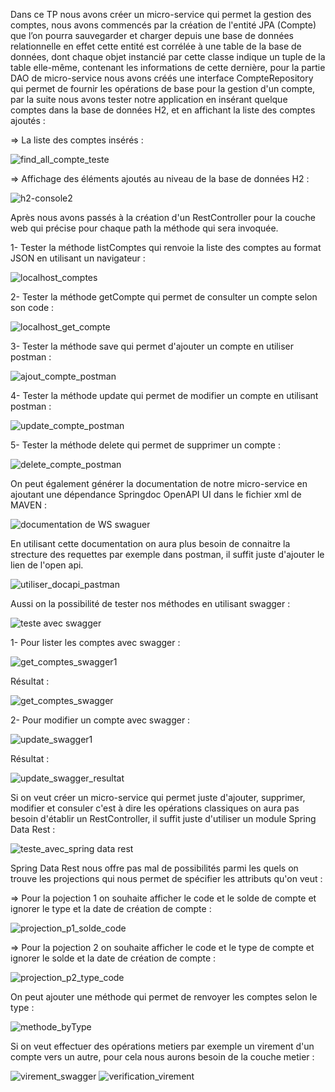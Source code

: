 Dans ce TP nous avons créer un micro-service qui permet la gestion des comptes, nous avons commencés par la création de l'entité JPA (Compte) que l’on pourra sauvegarder et charger depuis une base de données relationnelle en effet cette entité est corrélée à une table de la base de données, dont chaque objet instancié par cette classe indique un tuple de la table elle-même, contenant les informations de cette dernière, pour la partie DAO de micro-service nous avons créés une interface CompteRepository qui permet de fournir les opérations de base pour la gestion d'un compte, par la suite nous avons tester notre application en insérant quelque comptes dans la base de données H2, et en affichant la liste des comptes ajoutés :   

=> La liste des comptes insérés :

![find_all_compte_teste](https://user-images.githubusercontent.com/101976300/163172479-286d1017-d371-445d-b264-76edc51fc921.PNG)

=> Affichage des éléments ajoutés au niveau de la base de données H2 :

![h2-console2](https://user-images.githubusercontent.com/101976300/163272664-dd9ff3c1-7790-4a39-bb72-1e6b2c37e014.PNG)

Après nous avons passés à la création d'un RestController pour la couche web qui précise pour chaque path la méthode qui sera invoquée.

1- Tester la méthode listComptes qui renvoie la liste des comptes au format JSON en utilisant un navigateur :

![localhost_comptes](https://user-images.githubusercontent.com/101976300/163275020-d696f9b0-d6e6-42ee-b506-ac69182eccdd.PNG)

2- Tester la méthode getCompte qui permet de consulter un compte selon son code : 

![localhost_get_compte](https://user-images.githubusercontent.com/101976300/163275675-9b8ba1e3-8b99-4744-8297-7a6d18d60ae3.PNG)

3- Tester la méthode save qui permet d'ajouter un compte en utiliser postman :

![ajout_compte_postman](https://user-images.githubusercontent.com/101976300/163282120-e41902a0-9dcf-4141-821f-73fc84e4f984.PNG)

4- Tester la méthode update qui permet de modifier un compte en utilisant postman :

![update_compte_postman](https://user-images.githubusercontent.com/101976300/163282307-13bcb0f8-e46a-46c9-8532-d3fb033644fe.PNG)

5- Tester la méthode delete qui permet de supprimer un compte :

![delete_compte_postman](https://user-images.githubusercontent.com/101976300/163282387-0058a62c-1ecf-44ab-984d-22c5c00605fc.PNG)

On peut également générer la documentation de notre micro-service en ajoutant une dépendance Springdoc OpenAPI UI dans le fichier xml de MAVEN :

![documentation de WS swaguer](https://user-images.githubusercontent.com/101976300/163283576-44f3abca-8918-4c1f-8724-e84e622e7942.PNG)

En utilisant cette documentation on aura plus besoin de connaitre la strecture des requettes par exemple dans postman, il suffit juste d'ajouter le lien de l'open api.

![utiliser_docapi_pastman](https://user-images.githubusercontent.com/101976300/163284351-894cc350-8cc2-41a6-841d-e6da8f28c313.PNG)

Aussi on la possibilité de tester nos méthodes en utilisant swagger :

![teste avec swagger](https://user-images.githubusercontent.com/101976300/163287352-a8a26e63-13bb-4885-b3c4-d38dc6f7a9f1.PNG)

1- Pour lister les comptes avec swagger :

![get_comptes_swagger1](https://user-images.githubusercontent.com/101976300/163287411-f22d7bd1-a3d1-4f10-9ce4-fefaf8742234.PNG)

Résultat :

![get_comptes_swagger](https://user-images.githubusercontent.com/101976300/163287473-8125d8ad-8deb-479a-873b-a95de882a066.PNG)

2- Pour modifier un compte avec swagger :

![update_swagger1](https://user-images.githubusercontent.com/101976300/163287589-38e4fab5-5507-4712-bf82-d1c41df8bafd.PNG)

Résultat :

![update_swagger_resultat](https://user-images.githubusercontent.com/101976300/163287696-5daa181c-32cf-4c0c-9991-8606e3da2f05.PNG)

Si on veut créer un micro-service qui permet juste d'ajouter, supprimer, modifier et consuler c'est à dire les opérations classiques on aura pas besoin d'établir un  RestController, il suffit juste d'utiliser un module Spring Data Rest :

![teste_avec_spring data rest](https://user-images.githubusercontent.com/101976300/163288851-4ff656d9-7f1e-4d65-b16e-981dc43545c3.PNG)

Spring Data Rest nous offre pas mal de possibilités parmi les quels on trouve les projections qui nous permet de spécifier les attributs qu'on veut :

=> Pour la pojection 1 on souhaite afficher le code et le solde de compte et ignorer le type et la date de création de compte :

![projection_p1_solde_code](https://user-images.githubusercontent.com/101976300/163289472-83c3eb56-b59d-4e25-b0cb-c7257d1c0e33.PNG)

=> Pour la pojection 2 on souhaite afficher le code et le type de compte et ignorer le solde et la date de création de compte :

![projection_p2_type_code](https://user-images.githubusercontent.com/101976300/163289677-da892c3a-2a62-4dae-9ef7-c936782857f0.PNG)

On peut ajouter une méthode qui permet de renvoyer les comptes selon le type :

![methode_byType](https://user-images.githubusercontent.com/101976300/163291001-9e3b9a67-5459-4c86-bb9a-27b64851c3bb.PNG)

Si on veut effectuer des opérations metiers par exemple un virement d'un compte vers un autre, pour cela nous aurons besoin de la couche metier :

![virement_swagger](https://user-images.githubusercontent.com/101976300/163298186-a36213fb-3415-4c28-a04d-9e85c15123c6.PNG)
![verification_virement](https://user-images.githubusercontent.com/101976300/163298214-c436da11-cb63-4618-ba0f-00b8c8d890f3.PNG)







